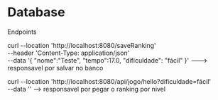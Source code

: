 # Database

Endpoints <br>

curl --location 'http://localhost:8080/saveRanking' \
--header 'Content-Type: application/json' \
--data '{
"nome":"Teste",
"tempo":17.0,
"dificuldade": "fácil"
}'    ---> responsavel por salvar no banco


curl --location 'http://localhost:8080/api/jogo/hello?dificuldade=fácil' \
--data ''  --> responsavel por pegar o ranking por nivel